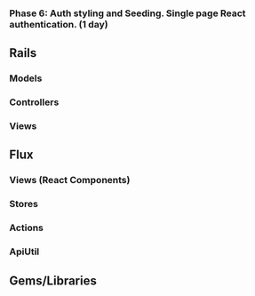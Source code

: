 ### Phase 6: Auth styling and Seeding. Single page React authentication. (1 day)

## Rails
### Models

### Controllers

### Views

## Flux
### Views (React Components)

### Stores

### Actions

### ApiUtil

## Gems/Libraries
